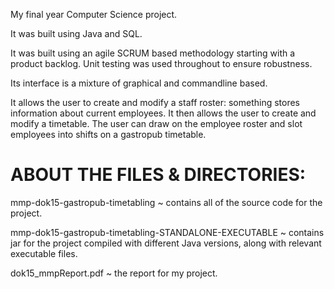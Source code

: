 My final year Computer Science project.

It was built using Java and SQL.

It was built using an agile SCRUM based methodology starting with a product backlog. Unit testing was used throughout to ensure robustness.

Its interface is a mixture of graphical and commandline based.

It allows the user to create and modify a staff roster: something stores information about current employees.
It then allows the user to create and modify a timetable. The user can draw on the employee roster and slot employees into shifts on a gastropub timetable.

ABOUT THE FILES & DIRECTORIES:
==============================
mmp-dok15-gastropub-timetabling ~ contains all of the source code for the project.

mmp-dok15-gastropub-timetabling-STANDALONE-EXECUTABLE ~ contains jar for the project compiled with different Java versions, along with relevant executable files.

dok15_mmpReport.pdf ~ the report for my project.
